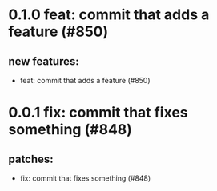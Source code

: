 # 0.1.0 feat: commit that adds a feature (#850)

## new features:
* feat: commit that adds a feature (#850)

# 0.0.1 fix: commit that fixes something (#848)

## patches:
* fix: commit that fixes something (#848)

